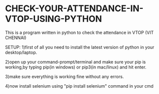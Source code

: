 # CHECK-YOUR-ATTENDANCE-IN-VTOP-USING-PYTHON
This is a program written in python to check the attendance in VTOP (VIT CHENNAI) 

SETUP:
1)first of all you need to install the latest version of python in your desktop/laptop.

2)open up your command-prompt/terminal and make sure your pip is working,by typing pip(in windows) or pip3(in mac/linux) and hit enter.

3)make sure everything is working fine without any errors.

4)now install selenium using "pip install selenium" command in your cmd
